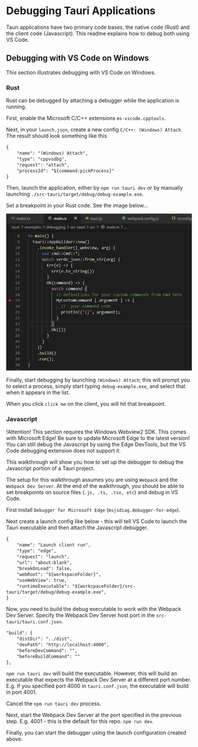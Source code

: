 # Debugging Tauri Applications

Tauri applications have two primary code bases, the native code (Rust) and the client code (Javascript). This readme explains how to debug both using VS Code.

## Debugging with VS Code on Windows

This section illustrates debugging with VS Code on Windows.

### Rust

Rust can be debugged by attaching a debugger while the application is running. 

First, enable the Microsoft C/C++ extensions `ms-vscode.cpptools`.

Next, in your `launch.json`, create a new config `C/C++: (Windows) Attach`. The result should look something like this

```
{
    "name": "(Windows) Attach",
    "type": "cppvsdbg",
    "request": "attach",
    "processId": "${command:pickProcess}"
}
```

Then, launch the application, either by `npm run tauri dev` or by manually launching `./src-tauri/target/debug/debug-example.exe`.

Set a breakpoint in your Rust code. See the image below...

![Breakpoint](./res/Breakpoint.JPG)

Finally, start debugging by launching `(Windows) Attach`; this will prompt you to select a process, simply start typing `debug-example.exe`, and select that when it appears in the list.

When you click `click me` on the client, you will hit that breakpoint.

### Javascript

!Attention! This section requires the Windows Webview2 SDK. This comes with Microsoft Edge! Be sure to update Microsoft Edge to the latest version! You can still debug the Javascript by using the Edge DevTools, but the VS Code debugging extension does not support it.

This walkthrough will show you how to set up the debugger to debug the Javascript portion of a Tauri project.

The setup for this walkthrough assumes you are using `Webpack` and the `Webpack Dev Server`. At the end of the walkthrough, you should be able to set breakpoints on source files (`.js, .ts, .tsx, etc`) and debug in VS Code.

First install `Debugger for Microsoft Edge` (`msjsdiag.debugger-for-edge`). 

Next create a launch config like below - this will tell VS Code to launch the Tauri executable and then attach the Javascript debugger.

```
{
    "name": "Launch client run",
    "type": "edge",
    "request": "launch",
    "url": "about:blank",
    "breakOnLoad": false,
    "webRoot": "${workspaceFolder}",
    "useWebView": true,
    "runtimeExecutable": "${workspaceFolder}/src-tauri/target/debug/debug-example.exe",
}
```

Now, you need to build the debug executable to work with the Webpack Dev Server. 
Specify the Webpack Dev Server host port in the `src-tauri/tauri.conf.json`.

```
"build": {
    "distDir": "../dist",
    "devPath": "http://localhost:4000",
    "beforeDevCommand": "",
    "beforeBuildCommand": ""
},
```

`npm run tauri dev` will build the executable. However, this will build an executable that expects the Webpack Dev Server at a different port number. E.g. If you specified port 4000 in `tauri.conf.json`, the executable will build in port 4001.

Cancel the `npm run tauri dev` process.

Next, start the Webpack Dev Server at the port specified in the previous step. E.g. 4001 - this is the default for this repo. `npm run dev`.

Finally, you can start the debugger using the launch configuration created above.
